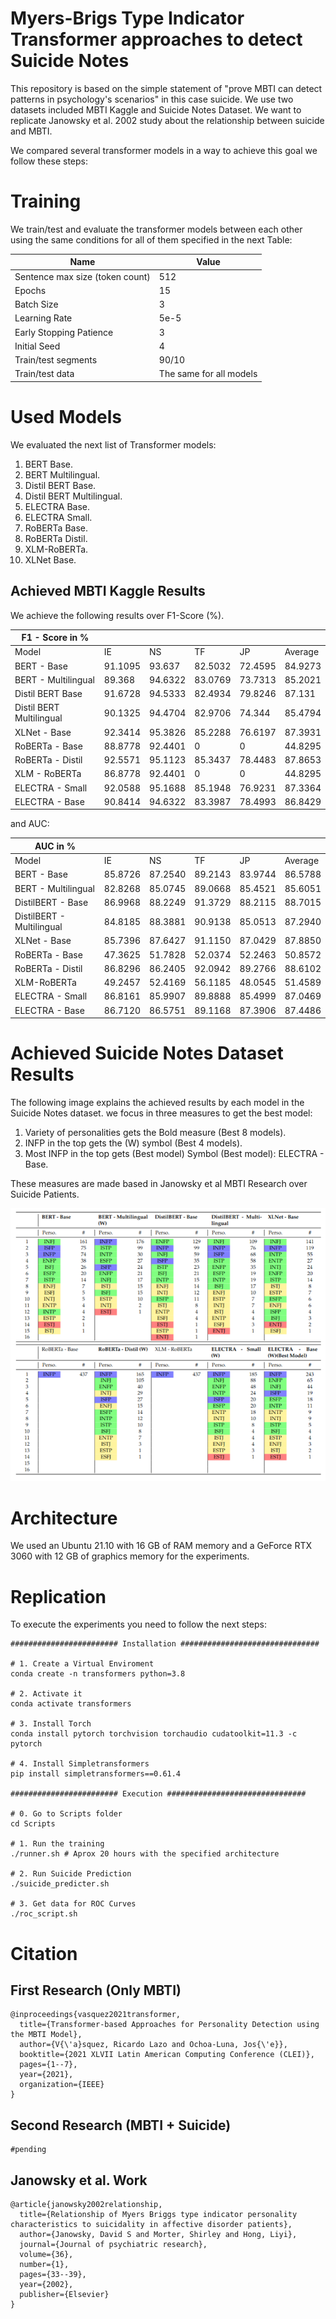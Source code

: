 # Myers-Brigs Type Indicator Transformer approaches to detect Suicide Notes

This repository is based on the simple statement of "prove MBTI can detect patterns in psychology's scenarios" in this case suicide. We use two datasets included MBTI Kaggle and Suicide Notes Dataset. We want to replicate Janowsky et al. 2002 study about the relationship between suicide and MBTI.

We compared several transformer models in a way to achieve this goal we follow these steps:

# Training

We train/test and evaluate the transformer models between each other using the same conditions for all of them specified in the next Table:

| Name | Value |
| --- | --- |
| Sentence max size (token count) | 512 |
| Epochs | 15 |
| Batch Size | 3 |
| Learning Rate | 5e-5 |
| Early Stopping Patience | 3 |
| Initial Seed | 4 |
| Train/test segments | 90/10 |
| Train/test data | The same for all models |

# Used Models

We evaluated the next list of Transformer models:

1. BERT Base.
2. BERT Multilingual.
3. Distil BERT Base.
4. Distil BERT Multilingual.
5. ELECTRA Base.
6. ELECTRA Small.
7. RoBERTa Base.
8. RoBERTa Distil.
9. XLM-RoBERTa.
10. XLNet Base.

## Achieved MBTI Kaggle Results

We achieve the following results over F1-Score (%).

| F1 - Score in % |  |  |  |  |  |
| --- | --- | --- | --- | --- | --- |
| Model | IE | NS | TF | JP | Average |
| BERT - Base | 91.1095 | 93.637 | 82.5032 | 72.4595 | 84.9273 |
| BERT - Multilingual | 89.368 | 94.6322 | 83.0769 | 73.7313 | 85.2021 |
| Distil BERT Base | 91.6728 | 94.5333 | 82.4934 | 79.8246 | 87.131 |
| Distil BERT Multilingual | 90.1325 | 94.4704 | 82.9706 | 74.344 | 85.4794 |
| XLNet - Base | 92.3414 | 95.3826 | 85.2288 | 76.6197 | 87.3931 |
| RoBERTa - Base | 88.8778 | 92.4401 | 0 | 0 | 44.8295 |
| RoBERTa - Distil | 92.5571 | 95.1123 | 85.3437 | 78.4483 | 87.8653 |
| XLM - RoBERTa | 86.8778 | 92.4401 | 0 | 0 | 44.8295 |
| ELECTRA - Small | 92.0588 | 95.1688 | 85.1948 | 76.9231 | 87.3364 |
| ELECTRA - Base | 90.8414 | 94.6322 | 83.3987 | 78.4993 | 86.8429 |

and AUC:

| AUC in % |  |  |  |  |  |
| --- | --- | --- | --- | --- | --- |
| Model | IE | NS | TF | JP | Average |
| BERT - Base | 85.8726 | 87.2540 | 89.2143 | 83.9744 | 86.5788 |
| BERT - Multilingual | 82.8268 | 85.0745 | 89.0668 | 85.4521 | 85.6051 |
| DistilBERT - Base | 86.9968 | 88.2249 | 91.3729 | 88.2115 | 88.7015 |
| DistilBERT - Multilingual | 84.8185 | 88.3881 | 90.9138 | 85.0513 | 87.2940 |
| XLNet - Base | 85.7396 | 87.6427 | 91.1150 | 87.0429 | 87.8850 |
| RoBERTa - Base | 47.3625 | 51.7828 | 52.0374 | 52.2463 | 50.8572 |
| RoBERTa - Distil | 86.8296 | 86.2405 | 92.0942 | 89.2766 | 88.6102 |
| XLM-RoBERTa | 49.2457 | 52.4169 | 56.1185 | 48.0545 | 51.4589 |
| ELECTRA - Small | 86.8161 | 85.9907 | 89.8888 | 85.4999 | 87.0469 |
| ELECTRA - Base | 86.7120 | 86.5751 | 89.1168 | 87.3906 | 87.4486 |

# Achieved Suicide Notes Dataset Results

The following image explains the achieved results by each model in the Suicide Notes dataset. we focus in three measures to get the best model:

1. Variety of personalities gets the Bold measure (Best 8 models).
2. INFP in the top gets the (W) symbol (Best 4 models).
3. Most INFP in the top gets (Best model) Symbol (Best model): ELECTRA - Base.

These measures are made based in Janowsky et al MBTI Research over Suicide Patients.

![Untitled](Myers-Brigs%20Type%20Indicator%20Transformer%20approaches%20%20583a4b318da04bfb8fcee8814e63e858/Untitled.png)

# Architecture

We used an Ubuntu 21.10 with 16 GB of RAM memory and a GeForce RTX 3060 with 12 GB of graphics memory for the experiments.

# Replication

To execute the experiments you need to follow the next steps:

```
######################## Installation ###############################

# 1. Create a Virtual Enviroment
conda create -n transformers python=3.8

# 2. Activate it
conda activate transformers

# 3. Install Torch
conda install pytorch torchvision torchaudio cudatoolkit=11.3 -c pytorch

# 4. Install Simpletransformers
pip install simpletransformers==0.61.4

######################## Execution ###############################

# 0. Go to Scripts folder
cd Scripts

# 1. Run the training
./runner.sh # Aprox 20 hours with the specified architecture

# 2. Run Suicide Prediction
./suicide_predicter.sh

# 3. Get data for ROC Curves
./roc_script.sh
```

# Citation

## First Research (Only MBTI)

```
@inproceedings{vasquez2021transformer,
  title={Transformer-based Approaches for Personality Detection using the MBTI Model},
  author={V{\'a}squez, Ricardo Lazo and Ochoa-Luna, Jos{\'e}},
  booktitle={2021 XLVII Latin American Computing Conference (CLEI)},
  pages={1--7},
  year={2021},
  organization={IEEE}
}
```

## Second Research (MBTI + Suicide)

```
#pending
```

## Janowsky et al. Work

```
@article{janowsky2002relationship,
  title={Relationship of Myers Briggs type indicator personality characteristics to suicidality in affective disorder patients},
  author={Janowsky, David S and Morter, Shirley and Hong, Liyi},
  journal={Journal of psychiatric research},
  volume={36},
  number={1},
  pages={33--39},
  year={2002},
  publisher={Elsevier}
}
```
